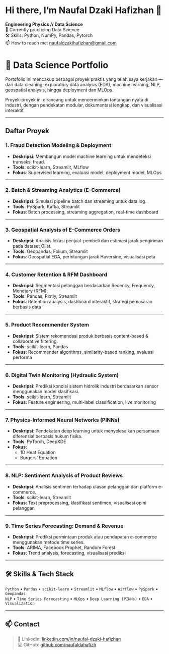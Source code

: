 # Hi there, I’m Naufal Dzaki Hafizhan 👋  
**Engineering Physics // Data Science**  
🔭 Currently practicing Data Science  
🛠️ Skills: Python, NumPy, Pandas, Pytorch  
📫 How to reach me: naufaldzakihafizhan@gmail.com  

# 🧠 Data Science Portfolio
 
Portofolio ini mencakup berbagai proyek praktis yang telah saya kerjakan — dari data cleaning, exploratory data analysis (EDA), machine learning, NLP, geospatial analysis, hingga deployment dan MLOps.

Proyek-proyek ini dirancang untuk mencerminkan tantangan nyata di industri, dengan pendekatan modular, dokumentasi lengkap, dan visualisasi interaktif.

---

## Daftar Proyek

### 1. Fraud Detection Modeling & Deployment
- **Deskripsi**: Membangun model machine learning untuk mendeteksi transaksi fraud.
- **Tools**: scikit-learn, Streamlit, MLflow
- **Fokus**: Supervised learning, evaluasi model, deployment model, MLOps

---

### 2. Batch & Streaming Analytics (E-Commerce)
- **Deskripsi**: Simulasi pipeline batch dan streaming untuk data log.
- **Tools**: PySpark, Kafka, Streamlit
- **Fokus**: Batch processing, streaming aggregation, real-time dashboard

---

### 3. Geospatial Analysis of E-Commerce Orders
- **Deskripsi**: Analisis lokasi penjual–pembeli dan estimasi jarak pengiriman pada dataset Olist.
- **Tools**: Geopandas, Folium, Streamlit
- **Fokus**: Geospatial EDA, perhitungan jarak Haversine, visualisasi peta

---

### 4. Customer Retention & RFM Dashboard
- **Deskripsi**: Segmentasi pelanggan berdasarkan Recency, Frequency, Monetary (RFM).
- **Tools**: Pandas, Plotly, Streamlit
- **Fokus**: Retention analysis, dashboard interaktif, strategi pemasaran berbasis data

---

### 5. Product Recommender System
- **Deskripsi**: Sistem rekomendasi produk berbasis content-based & collaborative filtering.
- **Tools**: scikit-learn, Pandas
- **Fokus**: Recommender algorithms, similarity-based ranking, evaluasi performa

---

### 6. Digital Twin Monitoring (Hydraulic System)
- **Deskripsi**: Prediksi kondisi sistem hidrolik industri berdasarkan sensor menggunakan model klasifikasi.
- **Tools**: scikit-learn, Streamlit
- **Fokus**: Feature engineering, multi-label classification, live monitoring

---

### 7. Physics-Informed Neural Networks (PINNs)
- **Deskripsi**: Pendekatan deep learning untuk menyelesaikan persamaan diferensial berbasis hukum fisika.
- **Tools**: PyTorch, DeepXDE
- **Fokus**:
  - 1D Heat Equation
  - Burgers' Equation

---

### 8. NLP: Sentiment Analysis of Product Reviews
- **Deskripsi**: Analisis sentimen terhadap ulasan pelanggan dari platform e-commerce.
- **Tools**: scikit-learn, Streamlit
- **Fokus**: Text preprocessing, klasifikasi sentimen, visualisasi opini pelanggan

---

### 9. Time Series Forecasting: Demand & Revenue
- **Deskripsi**: Prediksi permintaan produk atau pendapatan e-commerce menggunakan metode time series.
- **Tools**: ARIMA, Facebook Prophet, Random Forest
- **Fokus**: Trend analysis, forecasting, visualisasi prediksi

---

## 🛠️ Skills & Tech Stack
`Python` • `Pandas` • `scikit-learn` • `Streamlit` • `MLflow` • `Airflow` • `PySpark` • `Geopandas`  
`NLP` • `Time Series Forecasting` • `MLOps` • `Deep Learning (PINNs)` • `EDA` • `Visualization`

---

## 📫 Contact
> 💼 LinkedIn: [linkedin.com/in/naufal-dzaki-hafizhan](https://linkedin.com/in/naufal-dzaki-hafizhan)  
> 💻 GitHub: [github.com/naufaldahafizh](https://github.com/naufaldahafizh)

